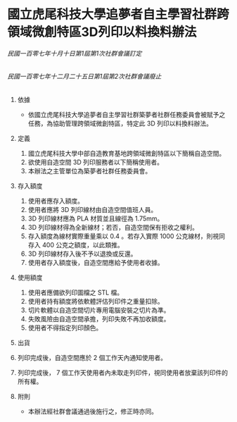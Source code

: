 # 國立虎尾科技大學追夢者自主學習社群跨領域微創特區3D列印以料換料辦法

###### 民國一百零七年十月十日第1屆第1次社群會議訂定
###### 民國一百零七年十二月二十五日第1屆第2次社群會議廢止

1. 依據
    - 依國立虎尾科技大學追夢者自主學習社群築夢者社群任務委員會被賦予之任務，為協助管理跨領域微創特區，特定此 3D 列印以料換料辦法。

2. 定義
    1. 國立虎尾科技大學中部自造教育基地跨領域微創特區以下簡稱自造空間。
    2. 欲使用自造空間 3D 列印服務者以下簡稱使用者。
    3. 本辦法之主管單位為築夢者社群任務委員會。

3. 存入額度
    1. 使用者應存入額度。
    2. 使用者應將 3D 列印線材由自造空間值班人員。
    3. 3D 列印線材應為 PLA 材質並且線徑為 1.75mm。
    4. 3D 列印線材得為全新線材；若否，自造空間保有拒收之權利。
    5. 存入額度為線材實際重量乘以 0.4 。若存入實際 1000 公克線材，則視同存入 400 公克之額度，以此類推。
    6. 3D 列印線材存入後不予以退換或反還。
    7. 使用者存入額度後，自造空間應給予使用者收據。

4. 使用額度
    1. 使用者應備欲列印圖檔之 STL 檔。
    2. 使用者持有額度將依軟體評估列印件之重量扣除。
    3. 切片軟體以自造空間切片專用電腦安裝之切片為準。
    5. 失敗風險由自造空間承擔，列印失敗不再加收額度。
    5. 使用者不得指定列印顏色。

5. 出貨
  1. 列印完成後，自造空間應於 2 個工作天內通知使用者。
  2. 列印完成後， 7 個工作天使用者內未取走列印件，視同使用者放棄該列印件的所有權。

6. 附則
    - 本辦法經社群會議通過後施行之，修正時亦同。